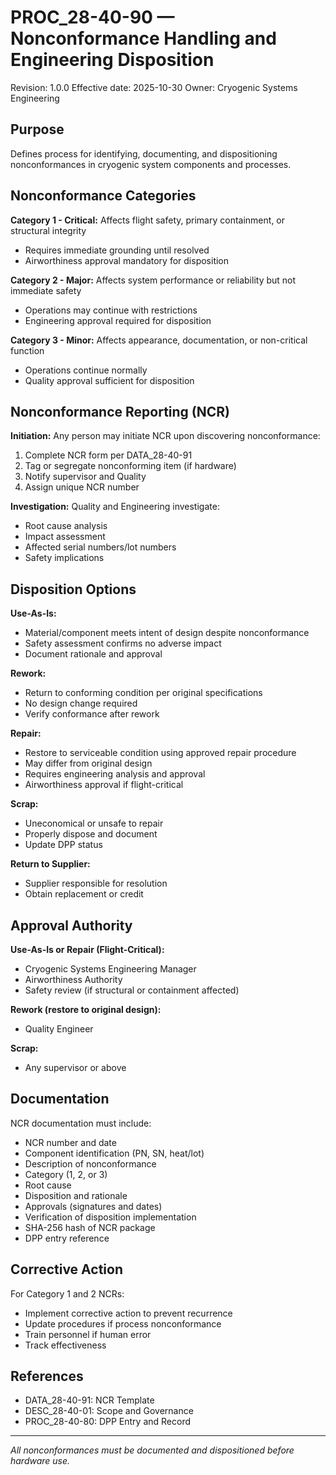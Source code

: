 # PROC_28-40-90 — Nonconformance Handling and Engineering Disposition

Revision: 1.0.0
Effective date: 2025-10-30
Owner: Cryogenic Systems Engineering

## Purpose

Defines process for identifying, documenting, and dispositioning nonconformances in cryogenic system components and processes.

## Nonconformance Categories

**Category 1 - Critical:**
Affects flight safety, primary containment, or structural integrity
- Requires immediate grounding until resolved
- Airworthiness approval mandatory for disposition

**Category 2 - Major:**
Affects system performance or reliability but not immediate safety
- Operations may continue with restrictions
- Engineering approval required for disposition

**Category 3 - Minor:**
Affects appearance, documentation, or non-critical function
- Operations continue normally
- Quality approval sufficient for disposition

## Nonconformance Reporting (NCR)

**Initiation:**
Any person may initiate NCR upon discovering nonconformance:
1. Complete NCR form per DATA_28-40-91
2. Tag or segregate nonconforming item (if hardware)
3. Notify supervisor and Quality
4. Assign unique NCR number

**Investigation:**
Quality and Engineering investigate:
- Root cause analysis
- Impact assessment
- Affected serial numbers/lot numbers
- Safety implications

## Disposition Options

**Use-As-Is:**
- Material/component meets intent of design despite nonconformance
- Safety assessment confirms no adverse impact
- Document rationale and approval

**Rework:**
- Return to conforming condition per original specifications
- No design change required
- Verify conformance after rework

**Repair:**
- Restore to serviceable condition using approved repair procedure
- May differ from original design
- Requires engineering analysis and approval
- Airworthiness approval if flight-critical

**Scrap:**
- Uneconomical or unsafe to repair
- Properly dispose and document
- Update DPP status

**Return to Supplier:**
- Supplier responsible for resolution
- Obtain replacement or credit

## Approval Authority

**Use-As-Is or Repair (Flight-Critical):**
- Cryogenic Systems Engineering Manager
- Airworthiness Authority
- Safety review (if structural or containment affected)

**Rework (restore to original design):**
- Quality Engineer

**Scrap:**
- Any supervisor or above

## Documentation

NCR documentation must include:
- NCR number and date
- Component identification (PN, SN, heat/lot)
- Description of nonconformance
- Category (1, 2, or 3)
- Root cause
- Disposition and rationale
- Approvals (signatures and dates)
- Verification of disposition implementation
- SHA-256 hash of NCR package
- DPP entry reference

## Corrective Action

For Category 1 and 2 NCRs:
- Implement corrective action to prevent recurrence
- Update procedures if process nonconformance
- Train personnel if human error
- Track effectiveness

## References

- DATA_28-40-91: NCR Template
- DESC_28-40-01: Scope and Governance
- PROC_28-40-80: DPP Entry and Record

---

*All nonconformances must be documented and dispositioned before hardware use.*

